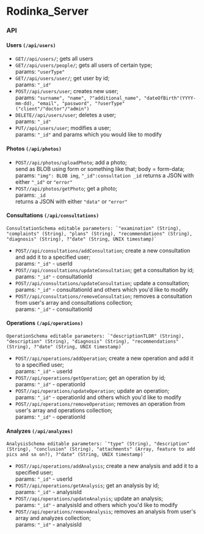 # Rodinka_Server

### API
#### Users `(/api/users)`
- `GET//api/users/`;  gets all users
- `GET//api/users/people/`; gets all users of certain type;  
    params: `"userType"`
- `GET//api/users/user/`; get user by id;  
    params: `"_id"`
- `POST//api/users/user`; creates new user;  
    params: `"surname", "name", ?"additional_name", "dateOfBirth"(YYYY-mm-dd), "email", "password", "?userType" ("client"/"doctor"/"admin")`  
- `DELETE//api/users/user`; deletes a user;  
    params: `"_id"`  
- `PUT//api/users/user`; modifies a user;  
    params: `"_id"` and params which you would like to modify  
  
#### Photos `(/api/photos)`
- `POST//api/photos/uploadPhoto`; add a photo;  
    send as BLOB using form or something like that;  body = form-data; 
    params: `"img": BLOB img`, `"_id":consultation _id`
    returns a JSON with either `"_id"` or `"error"`
- `POST//api/photos/getPhoto`; get a photo;  
    params: `_id`  
    returns a JSON with either `"data"` or `"error"`

#### Consultations `(/api/consultations)`  
    ConsultationSchema editable parameters: `"examination" (String), "complaints" (String), "plans" (String), "recommendations" (String), "diagnosis" (String), ?"date" (String, UNIX timestamp)`  
- `POST//api/consultations/addConsultation`; create a new consultation and add it to a specified user;  
    params: `"_id"` - userId  
- `POST//api/consultations/updateConsultation`; get a consultation by id;      
    params: `"_id"` - consultationId  
- `POST//api/consultations/updateConsultation`; update a consultation;  
    params: `"_id"` - consultationId and others which you'd like to modify   
- `POST//api/consultations/removeConsultation`; removes a consultation from user's array and consultations collection;  
    params: `"_id"` - consultationId  

#### Operations `(/api/operations)`  
    OperationSchema editable parameters: `"descriptionTLDR" (String), "description" (String), "diagnosis" (String), "recommendations" (String), ?"date" (String, UNIX timestamp)`  
- `POST//api/operations/addOperation`; create a new operation and add it to a specified user;  
    params: `"_id"` - userId  
- `POST//api/operations/getOperation`; get an operation by id;      
    params: `"_id"` - operationId  
- `POST//api/operations/updateOperation`; update an operation;  
    params: `"_id"` - operationId and others which you'd like to modify   
- `POST//api/operations/removeOperation`; removes an operation from user's array and operations collection;  
    params: `"_id"` - operationId  

#### Analyzes `(/api/analyzes)`  
    AnalysisSchema editable parameters: `"type" (String), "description" (String), "conclusion" (String), "attachments" (Array, feature to add pics and so on?), ?"date" (String, UNIX timestamp)`  
- `POST//api/operations/addAnalysis`; create a new analysis and add it to a specified user;  
    params: `"_id"` - userId  
- `POST//api/operations/getAnalysis`; get an analysis by id;      
    params: `"_id"` - analysisId  
- `POST//api/operations/updateAnalysis`; update an analysis;  
    params: `"_id"` - analysisId and others which you'd like to modify   
- `POST//api/operations/removeAnalysis`; removes an analysis from user's array and analyzes collection;  
    params: `"_id"` - analysisId  